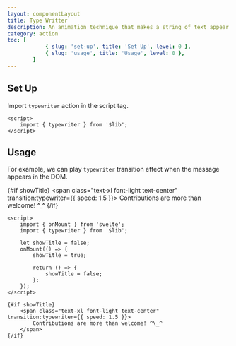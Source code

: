 ```yaml
---
layout: componentLayout
title: Type Writter
description: An animation technique that makes a string of text appear on screen letter by letter, as if it's being typed out in real time by a typewriter
category: action
toc: [
			{ slug: 'set-up', title: 'Set Up', level: 0 },
			{ slug: 'usage', title: 'Usage', level: 0 },
		]
---
```


<script>
	import { onMount } from 'svelte';
	import { typewriter } from '$lib';
	import PropertyTable from "../../../global-components/PropertyTable.svelte"
	import * as Component from "../../../mdsvex/+layout.svelte"

	let showTitle = false;
	onMount(() => {
		showTitle = true;

		return () => {
			showTitle = false;
		};
	});
</script>

## Set Up

Import `typewriter` action in the script tag.

```svelte
<script>
	import { typewriter } from '$lib';
</script>
```

## Usage

For example, we can play `typewriter` transition effect when the message appears in the DOM.

{#if showTitle}
<span class="text-xl font-light text-center" transition:typewriter={{ speed: 1.5 }}>
Contributions are more than welcome! ^\_^
</span>
{/if}

```svelte
<script>
	import { onMount } from 'svelte';
	import { typewriter } from '$lib';

	let showTitle = false;
	onMount(() => {
		showTitle = true;

		return () => {
			showTitle = false;
		};
	});
</script>

{#if showTitle}
	<span class="text-xl font-light text-center" transition:typewriter={{ speed: 1.5 }}>
		Contributions are more than welcome! ^\_^
	</span>
{/if}
```
